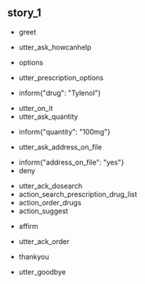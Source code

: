 ## story_1
* greet
 - utter_ask_howcanhelp
* options
 - utter_prescription_options
* inform{"drug": "Tylenol"}
 - utter_on_it
 - utter_ask_quantity
* inform{"quantity": "100mg"}
 - utter_ask_address_on_file
* inform{"address_on_file": "yes"}
* deny
 - utter_ack_dosearch
 - action_search_prescription_drug_list
 - action_order_drugs
 - action_suggest
* affirm
 - utter_ack_order
* thankyou
 - utter_goodbye